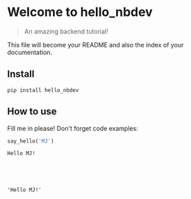 # Welcome to hello_nbdev
> An amazing backend tutorial!


This file will become your README and also the index of your documentation.

## Install

`pip install hello_nbdev`

## How to use

Fill me in please! Don't forget code examples:

```python
say_hello('MJ')
```

    Hello MJ!





    'Hello MJ!'


